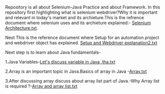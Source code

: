
Repository is all about Selenium-Java Practice and about Framework.
In this repository first highlighting what is selenium webdriver?Why it is important and relevant in today's market and its archieture.This is the refrence document where selenium uses and its archieture explained:-
[Selenium Architecture.txt](https://github.com/user-attachments/files/17173130/Selenium.Architecture.txt).

Next This is the reference document where Setup for an automation project and webdriver object has explained.
[Setup and Webdriver explanation2.txt](https://github.com/user-attachments/files/17179394/Setup.and.Webdriver.explanation2.txt)

Next step is to learn about Java fundamentals-

1.Java Variables-[Let's discuss variable in Java ,tha.txt](https://github.com/user-attachments/files/17228225/Let.s.discuss.variable.in.Java.tha.txt)

2.Array is an important topic in Java.Basics of array in Java -[Array.txt](https://github.com/user-attachments/files/17228328/Array.txt)

3.After discussing array discuss about array list part of Java.-Why Array list is required ?-[Array and array list.txt](https://github.com/user-attachments/files/17252134/Array.and.array.list.txt)
